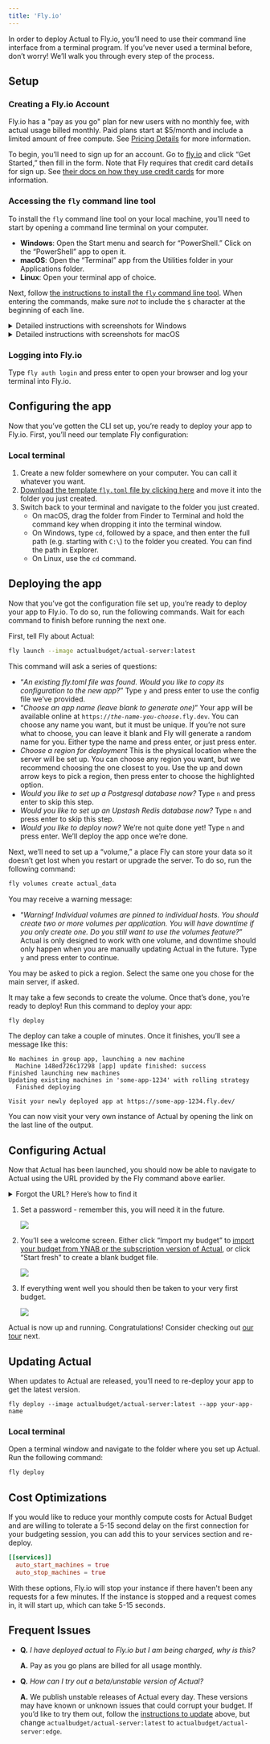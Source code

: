 ```yaml
---
title: 'Fly.io'
---
```


In order to deploy Actual to Fly.io, you’ll need to use their command line interface from a terminal program. If you’ve never used a terminal before, don’t worry! We’ll walk you through every step of the process.

## Setup

### Creating a Fly.io Account

Fly.io has a "pay as you go" plan for new users with no monthly fee, with actual usage billed monthly. Paid plans start at $5/month and include a limited amount of free compute. See [Pricing Details](https://fly.io/docs/about/pricing/) for more information.

To begin, you’ll need to sign up for an account. Go to [fly.io](https://fly.io) and click “Get Started,” then fill in
the form. Note that Fly requires that credit card details for sign up. See [their docs on how they use credit cards](https://fly.io/docs/about/credit-cards/) for more information.

### Accessing the `fly` command line tool

To install the `fly` command line tool on your local machine, you’ll need to start by opening a command line terminal on your computer.

- **Windows**: Open the Start menu and search for “PowerShell.” Click on the “PowerShell” app to open it.
- **macOS**: Open the “Terminal” app from the Utilities folder in your Applications folder.
- **Linux**: Open your terminal app of choice.

Next, follow [the instructions to install the `fly` command line tool](https://fly.io/docs/hands-on/install-flyctl/). When entering the commands, make sure _not_ to include the `$` character at the beginning of each line.

<details><summary>Detailed instructions with screenshots for Windows</summary>

Note: the exact commands you’ll need to run may have changed, check the website linked above to make sure you have the latest ones.

1. Open up PowerShell on your local machine and paste the following command into the window:
   ```powershell
   iwr https://fly.io/install.ps1 -useb | iex
   ```
   ![](/img/fly/windows-install-1.png)
2. Flyctl should start installing

   ![](/img/fly/windows-install-2.png)

3. Once done you should get a message saying `Run flyctl --help to get started`:

   ![](/img/fly/windows-install-3.png)

</details>

<details><summary>Detailed instructions with screenshots for macOS</summary>

Note: the exact commands you’ll need to run may have changed, check the website linked above to make sure you have the latest ones.

Additionally, you might get an error such as `command not found: fly` when you try to use the `fly` command later. If that happens, you’ll need to change the `fly` part of the command to `~/.fly/bin/fly` instead.

1. In the Finder, choose “Go → Utilities” from the menu bar.

   ![](/img/fly/macos-install-1@2x.png)

2. Scroll down in the list until you find “Terminal.” Double-click on it to open it.

   ![](/img/fly/macos-install-2@2x.png)

3. A window should pop up that will look a bit like this. Note that some of the text may be different, or you may see the last line ending with a `$` instead of a `%`. Both of those are normal.

   ![](/img/fly/macos-install-3@2x.png)

4. Type or paste the following command to start the install. Make sure you press the `Enter` key on your keyboard after you’ve typed it in.

   ```bash
    curl -L https://fly.io/install.sh | sh
   ```

   ![](/img/fly/macos-install-4@2x.png)

5. Once that has finished, you should see something like this:

   ![](/img/fly/macos-install-5@2x.png)

</details>

### Logging into Fly.io

Type `fly auth login` and press enter to open your browser and log your terminal into Fly.io.

## Configuring the app

Now that you’ve gotten the CLI set up, you’re ready to deploy your app to Fly.io. First, you’ll need our template Fly configuration:

### Local terminal

1. Create a new folder somewhere on your computer. You can call it whatever you want.
2. <a rel="download" target="_top" href="/fly.toml">Download the template <code>fly.toml</code> file by clicking here</a> and move it into the folder you just created.
3. Switch back to your terminal and navigate to the folder you just created.
   - On macOS, drag the folder from Finder to Terminal and hold the command key when dropping it into the terminal window.
   - On Windows, type `cd`, followed by a space, and then enter the full path (e.g. starting with `C:\`) to the folder you created. You can find the path in Explorer.
   - On Linux, use the `cd` command.

## Deploying the app

Now that you’ve got the configuration file set up, you’re ready to deploy your app to Fly.io. To do so, run the following commands. Wait for each command to finish before running the next one.

First, tell Fly about Actual:

```bash
fly launch --image actualbudget/actual-server:latest
```

This command will ask a series of questions:

- “_An existing fly.toml file was found. Would you like to copy its configuration to the new app?_” Type `y` and press enter to use the config file we’ve provided.
- “_Choose an app name (leave blank to generate one)_” Your app will be available online at <code>https://<em>the-name-you-choose</em>.fly.dev</code>. You can choose any name you want, but it must be unique. If you’re not sure what to choose, you can leave it blank and Fly will generate a random name for you. Either type the name and press enter, or just press enter.
- _Choose a region for deployment_ This is the physical location where the server will be set up. You can choose any region you want, but we recommend choosing the one closest to you. Use the up and down arrow keys to pick a region, then press enter to choose the highlighted option.
- _Would you like to set up a Postgresql database now?_ Type `n` and press enter to skip this step.
- _Would you like to set up an Upstash Redis database now?_ Type `n` and press enter to skip this step.
- _Would you like to deploy now?_ We’re not quite done yet! Type `n` and press enter. We’ll deploy the app once we’re done.

Next, we’ll need to set up a “volume,” a place Fly can store your data so it doesn’t get lost when you restart or upgrade the server. To do so, run the following command:

```bash
fly volumes create actual_data
```

You may receive a warning message:

- “_Warning! Individual volumes are pinned to individual hosts. You should create two or more volumes per application. You will have downtime if you only create one. Do you still want to use the volumes feature?_” Actual is only designed to work with one volume, and downtime should only happen when you are manually updating Actual in the future. Type `y` and press enter to continue.

You may be asked to pick a region. Select the same one you chose for the main server, if asked.

It may take a few seconds to create the volume. Once that’s done, you’re ready to deploy! Run this command to deploy your app:

```bash
fly deploy
```

The deploy can take a couple of minutes. Once it finishes, you’ll see a message like this:

```
No machines in group app, launching a new machine
  Machine 148ed726c17298 [app] update finished: success
Finished launching new machines
Updating existing machines in 'some-app-1234' with rolling strategy
  Finished deploying

Visit your newly deployed app at https://some-app-1234.fly.dev/
```

You can now visit your very own instance of Actual by opening the link on the last line of the output.

## Configuring Actual

Now that Actual has been launched, you should now be able to navigate to Actual using the URL
provided by the Fly command above earlier.

<details><summary>Forgot the URL? Here’s how to find it</summary>

If you forget the URL, you can always find it by opening [https://fly.io/dashboard](https://fly.io/dashboard) in a browser. Click on the application you created:

![](/img/fly/fly-dash.png)

Once you are in there, you should see Hostname section under Application Information - click the
link

![](/img/fly/fly-dash-2.png)

This will now open Actual so we can start configuring it.

</details>

1. Set a password - remember this, you will need it in the future.

   ![](/img/fly/actual-config-1@2x.png)

2. You’ll see a welcome screen. Either click “Import my budget” to [import your budget from YNAB or the subscription version of Actual](../migration/index.md), or click “Start fresh” to create a blank budget file.

   ![](/img/fly/actual-config-2@2x.png)

3. If everything went well you should then be taken to your very first budget.

   ![](/img/fly/actual-register.png)

Actual is now up and running. Congratulations! Consider checking out [our tour](../tour/index.md) next.

## Updating Actual

When updates to Actual are released, you’ll need to re-deploy your app to get the latest version.
```
fly deploy --image actualbudget/actual-server:latest --app your-app-name
```

### Local terminal

Open a terminal window and navigate to the folder where you set up Actual. Run the following command:

```bash
fly deploy
```

## Cost Optimizations

If you would like to reduce your monthly compute costs for Actual Budget and are willing to tolerate a 5-15 second delay on the first connection for your budgeting session, you can add this to your services section and re-deploy.

```toml
[[services]]
  auto_start_machines = true
  auto_stop_machines = true
```

With these options, Fly.io will stop your instance if there haven't been any requests for a few minutes. If the instance is stopped and a request comes in, it will start up, which can take 5-15 seconds.

## Frequent Issues

- **Q.** _I have deployed actual to Fly.io but I am being charged, why is this?_

  **A.** Pay as you go plans are billed for all usage monthly.

- **Q.** _How can I try out a beta/unstable version of Actual?_

  **A.** We publish unstable releases of Actual every day. These versions may have known or unknown issues that could corrupt your budget. If you’d like to try them out, follow the [instructions to update](#updating-actual) above, but change `actualbudget/actual-server:latest` to `actualbudget/actual-server:edge`.
